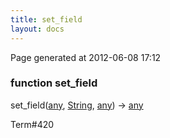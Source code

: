 ```yaml
---
title: set_field
layout: docs
---
```


<div class="bottom_right_note">Page generated at 2012-06-08 17:12</div>
<h3><span class="minor">function</span> set_field</h3>

set_field(<a href="/docs/any.html">any</a>, <a href="/docs/String.html">String</a>, <a href="/docs/any.html">any</a>) -> <a href="/docs/any.html">any</a>
<p></p>

<p><span class="extra_minor">Term#420</span></p>
